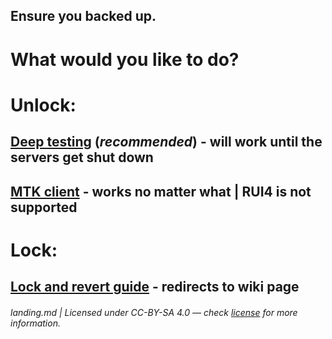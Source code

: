 ## Ensure you backed up.
# What would you like to do?

# Unlock:
## [Deep testing](/md/deep-testing.guide.md) (*recommended*) - will work until the servers get shut down
## [MTK client](/md/mtk.guide.md) - works no matter what | RUI4 is not supported

# Lock:
## [Lock and revert guide](https://github.com/driedpampas/realme-8-megaguide/wiki/Reverting) - redirects to wiki page

###### landing.md | Licensed under CC-BY-SA 4.0 — check [license](/LICENSE) for more information.
